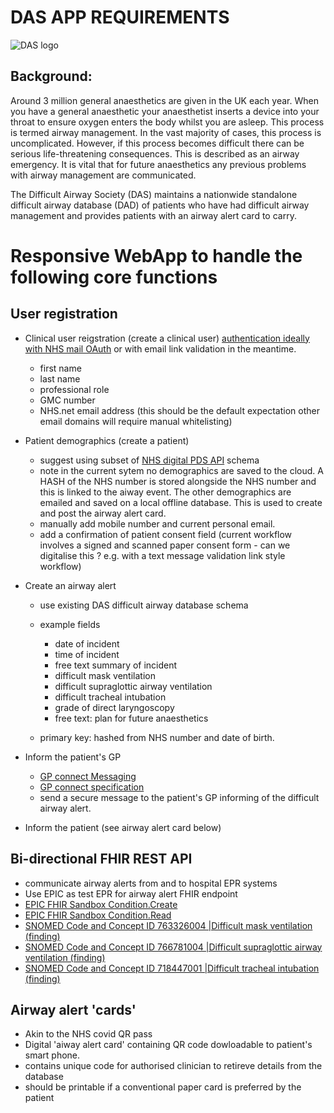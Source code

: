 # DAS APP REQUIREMENTS

![DAS logo](https://pbs.twimg.com/profile_images/533750516077977600/3k85HmOJ_400x400.png)


## Background:

Around 3 million general anaesthetics are given in the UK each year. When you have a general anaesthetic your anaesthetist inserts a device into your throat to ensure oxygen enters the body whilst you are asleep. This process is termed airway management.  In the vast majority of cases, this process is uncomplicated. However, if this process becomes difficult there can be serious life-threatening consequences. This is described as an airway emergency. It is vital that for future anaesthetics any previous problems with airway management are communicated. 

The Difficult Airway Society (DAS) maintains a nationwide standalone difficult airway database (DAD) of patients who have had difficult airway management and provides patients with an airway alert card to carry. 

# Responsive WebApp to handle the following core functions

## User registration 

* Clinical user reigstration (create a clinical user) [authentication ideally with NHS mail OAuth](https://comms-mat.s3.eu-west-1.amazonaws.com/Comms-Archive/NHSmail+Single+Sign-on+Technical+Guidance.pdf) or with email link validation in the meantime. 
    - first name
    - last name
    - professional role
    - GMC number
    - NHS.net email address (this should be the default expectation other email domains will require manual whitelisting)

* Patient demographics (create a patient)
    - suggest using subset of [NHS digital PDS API](https://digital.nhs.uk/developer/api-catalogue/personal-demographics-service-fhir) schema
    - note in the current sytem no demographics are saved to the cloud. A HASH of the NHS number is stored alongside the NHS number and this is linked to the aiway event. The other demographics are emailed and saved on a local offline database. This is used to create and post the airway alert card.
    - manually add mobile number and current personal email.
    - add a confirmation of patient consent field (current workflow involves a signed and scanned paper consent form - can we digitalise this ? e.g. with a text message validation link style workflow) 

* Create an airway alert
    - use existing DAS difficult airway database schema
    - example fields
        - date of incident
        - time of incident
        - free text summary of incident 
        - difficult mask ventilation
        - difficult supraglottic airway ventilation
        - difficult tracheal intubation 
        - grade of direct laryngoscopy 
        - free text: plan for future anaesthetics 

    - primary key: hashed from NHS number and date of birth.

* Inform the patient's GP
    - [GP connect Messaging](https://digital.nhs.uk/services/gp-connect/develop-gp-connect-services/specifications-for-developers#gp-connect-messaging-specification-listed-by-capability)
    - [GP connect specification](https://simplifier.net/guide/gp-connect-send-document/Home/Introduction/Introduction?version=1.3.2-public-beta)
    - send a secure message to the patient's GP informing of the difficult airway alert. 

*  Inform the patient (see airway alert card below)


## Bi-directional FHIR REST API

* communicate airway alerts from and to hospital EPR systems
* Use EPIC as test EPR for airway alert FHIR endpoint
* [EPIC FHIR Sandbox Condition.Create](https://fhir.epic.com/Specifications?api=949#1ParamType115750)
* [EPIC FHIR Sandbox Condition.Read](https://fhir.epic.com/Specifications?api=951)
* [SNOMED Code and Concept ID 763326004 |Difficult mask ventilation (finding)](https://termbrowser.nhs.uk/?perspective=full&conceptId1=763326004&edition=uk-edition&release=v20220803&server=https://termbrowser.nhs.uk/sct-browser-api/snomed&langRefset=999001261000000100,999000691000001104)
* [SNOMED Code and Concept ID 766781004 |Difficult supraglottic airway ventilation (finding)](https://termbrowser.nhs.uk/?perspective=full&conceptId1=766781004&edition=uk-edition&release=v20220803&server=https://termbrowser.nhs.uk/sct-browser-api/snomed&langRefset=999001261000000100,999000691000001104)
* [SNOMED Code and Concept ID 718447001 |Difficult tracheal intubation (finding)](https://termbrowser.nhs.uk/?perspective=full&conceptId1=718447001&edition=uk-edition&release=v20220803&server=https://termbrowser.nhs.uk/sct-browser-api/snomed&langRefset=999001261000000100,999000691000001104)


## Airway alert 'cards'

* Akin to the NHS covid QR pass
* Digital 'aiway alert card' containing QR code dowloadable to patient's smart phone. 
* contains unique code for authorised clinician to retireve details from the database
* should be printable if a conventional paper card is preferred by the patient 



